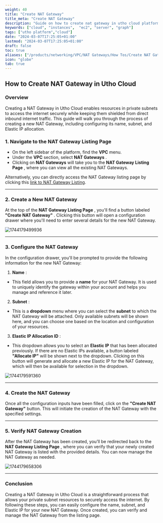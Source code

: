 ```yaml
---
weight: 40
title: "Create NAT Gateway"
title_meta: "Create NAT Gateway"
description: "Guide on how to create nat gateway in utho cloud platform"
keywords: ["cloud", "instances",  "ec2", "server", "graph"]
tags: ["utho platform","cloud"]
date: "2024-03-07T17:25:05+01:00"
lastmod: "2024-03-07T17:25:05+01:00"
draft: false
toc: true
aliases: ["/products/networking/VPC/NAT Gateways/How Tos/Create NAT Gateway"]
icon: "globe"
tab: true
---
```




## **How to Create NAT Gateway in Utho Cloud**

### **Overview**

Creating a NAT Gateway in Utho Cloud enables resources in private subnets to access the internet securely while keeping them shielded from direct inbound internet traffic. This guide will walk you through the process of creating a new NAT Gateway, including configuring its name, subnet, and Elastic IP allocation.

### **1. Navigate to the NAT Gateway Listing Page**

* On the left sidebar of the platform, find the **VPC** menu.
* Under the **VPC** section, select  **NAT Gateways** .
* Clicking on **NAT Gateways** will take you to the  **NAT Gateway Listing Page** , where you can view all the existing NAT Gateways.

Alternatively, you can directly access the NAT Gateway listing page by clicking this [link to NAT Gateway Listing](https://conjsole.utho.com/vpc/natgateways).

---

### **2. Create a New NAT Gateway**

At the top of the  **NAT Gateway Listing Page** , you'll find a button labeled  **"Create NAT Gateway"** . Clicking this button will open a configuration drawer where you'll need to enter several details for the new NAT Gateway.

![1744179499936](image/index/1744179499936.png)

---

### **3. Configure the NAT Gateway**

In the configuration drawer, you'll be prompted to provide the following information for the new NAT Gateway:

1. **Name** :

* This field allows you to provide a **name** for your NAT Gateway. It is used to uniquely identify the gateway within your account and helps you manage and reference it later.

2. **Subnet** :

* This is a **dropdown** menu where you can select the **subnet** to which the NAT Gateway will be attached. Only available subnets will be shown here, and you can choose one based on the location and configuration of your resources.

3. **Elastic IP Allocation ID** :

* This dropdown allows you to select an **Elastic IP** that has been allocated previously. If there are no Elastic IPs available, a button labeled **"Allocate IP"** will be shown next to the dropdown. Clicking on this button will generate and allocate a new Elastic IP for the NAT Gateway, which will then be available for selection in the dropdown.

![1744179591360](image/index/1744179591360.png)

---

### **4. Create the NAT Gateway**

Once all the configuration inputs have been filled, click on the **"Create NAT Gateway"** button. This will initiate the creation of the NAT Gateway with the specified settings.

---

### **5. Verify NAT Gateway Creation**

After the NAT Gateway has been created, you’ll be redirected back to the  **NAT Gateway Listing Page** , where you can verify that your newly created NAT Gateway is listed with the provided details. You can now manage the NAT Gateway as needed.

![1744179658306](image/index/1744179658306.png)

---

### **Conclusion**

Creating a NAT Gateway in Utho Cloud is a straightforward process that allows your private subnet resources to securely access the internet. By following these steps, you can easily configure the name, subnet, and Elastic IP for your new NAT Gateway. Once created, you can verify and manage the NAT Gateway from the listing page.
